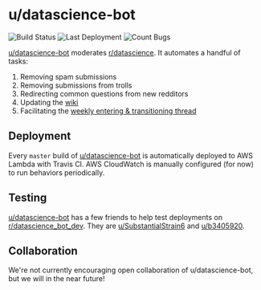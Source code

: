 # u/datascience-bot

![Build Status](https://img.shields.io/travis/com/vogt4nick/datascience-bot/master)
![Last Deployment](https://img.shields.io/github/last-commit/vogt4nick/datascience-bot/master?label=last%20deployment)
![Count Bugs](https://img.shields.io/github/issues/vogt4nick/datascience-bot/bug?color=red)

[u/datascience-bot](https://reddit.com/user/datascience-bot) moderates [r/datascience](https://reddit.com/r/datascience). It automates a handful of tasks:

1. Removing spam submissions
2. Removing submissions from trolls
3. Redirecting common questions from new redditors
4. Updating the [wiki](https://reddit.com/r/datascience/wiki)
5. Facilitating the [weekly entering & transitioning thread](https://reddit.com/r/datascience/search?q=weekly%20thread&restrict_sr=1&sort=new)


## Deployment

Every `master` build of [u/datascience-bot](https://reddit.com/user/datascience-bot) is automatically deployed to AWS Lambda with Travis CI. AWS CloudWatch is manually configured (for now) to run behaviors periodically.


## Testing

[u/datascience-bot](https://reddit.com/user/datascience-bot) has a few friends to help test deployments on [r/datascience_bot_dev](https://reddit.com/r/datascience_bot_dev). They are [u/SubstantialStrain6](https://reddit.com/user/SubstantialStrain6) and [u/b3405920](https://reddit.com/user/b3405920).

## Collaboration

We're not currently encouraging open collaboration of u/datascience-bot, but we will in the near future!
